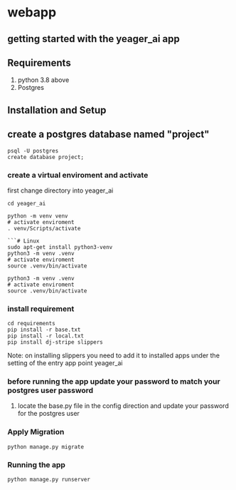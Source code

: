 # webapp

## getting started with the yeager_ai app

## Requirements

1. python 3.8 above
2. Postgres

## Installation and Setup

## create a postgres database named "project"

```# window user
psql -U postgres
create database project;
```

### create a virtual enviroment and activate

first change directory into yeager_ai

```#bash
cd yeager_ai
```

```# bash- Windows
python -m venv venv
# activate enviroment
. venv/Scripts/activate
```

````
```# Linux
sudo apt-get install python3-venv
python3 -m venv .venv
# activate enviroment
source .venv/bin/activate
````

```# macOS
python3 -m venv .venv
# activate enviroment
source .venv/bin/activate
```

### install requirement

```#bash
cd requirements
pip install -r base.txt
pip install -r local.txt
pip install dj-stripe slippers
```

Note: on installing slippers you need to add it to installed apps under the setting of the entry app point yeager_ai

### before running the app update your password to match your postgres user password

1. locate the base.py file in the config direction and update your password for the postgres user

### Apply Migration

```
python manage.py migrate
```

### Running the app

```#bash
python manage.py runserver
```
